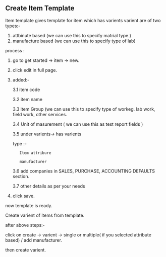 ## Create Item Template
Item template gives template for item which has varients
varient are of two types:-
1. attbinute based (we can use this to specify matrial type.)
2. manufacture based (we can use this to specify type of lab)

process :
1. go to get started -> item -> new.
2. click edit in full page.
3. added:-

     3.1 item code
     
     3.2 item name
     
     3.3 item Group (we can use this to specify type of workeg. lab work, field work, other services.
     
     3.4 Unit of masurement ( we can use this as test report fields )
     
     3.5 under varients-> has varients
     
     type :-
          
          Item attribure
     
          manufacturer
    
     3.6 add companies in SALES, PURCHASE, ACCOUNTING DEFAULTS section.
     
     3.7 other details as per your needs

4. click save.
 
 now template is ready.
 
 Create varient of items from template.
  
  after above steps:-
  
  click on create -> varient -> single or multiple( if you selected attribute based) / add manufacturer.
  
  then create varient.
